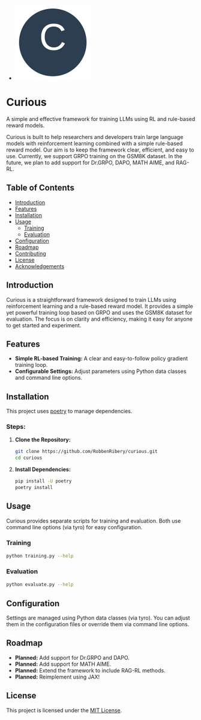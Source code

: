 + ![Curious Icon](icon.svg)
# Curious
A simple and effective framework for training LLMs using RL and rule-based reward models.

Curious is built to help researchers and developers train large language models with reinforcement learning combined with a simple rule-based reward model. Our aim is to keep the framework clear, efficient, and easy to use. Currently, we support GRPO training on the GSM8K dataset. In the future, we plan to add support for Dr.GRPO, DAPO, MATH AIME, and RAG-RL.

## Table of Contents
- [Introduction](#introduction)
- [Features](#features)
- [Installation](#installation)
- [Usage](#usage)
  - [Training](#training)
  - [Evaluation](#evaluation)
- [Configuration](#configuration)
- [Roadmap](#roadmap)
- [Contributing](#contributing)
- [License](#license)
- [Acknowledgements](#acknowledgements)

## Introduction
Curious is a straightforward framework designed to train LLMs using reinforcement learning and a rule-based reward model. It provides a simple yet powerful training loop based on GRPO and uses the GSM8K dataset for evaluation. The focus is on clarity and efficiency, making it easy for anyone to get started and experiment.

## Features
- **Simple RL-based Training:** A clear and easy-to-follow policy gradient training loop.
- **Configurable Settings:** Adjust parameters using Python data classes and command line options.

## Installation
This project uses [poetry](https://python-poetry.org/) to manage dependencies.

### Steps:
1. **Clone the Repository:**
   ```bash
   git clone https://github.com/RobbenRibery/curious.git
   cd curious
   ```
2. **Install Dependencies:**
   ```bash
   pip install -U poetry
   poetry install
   ```

## Usage
Curious provides separate scripts for training and evaluation. Both use command line options (via tyro) for easy configuration.

### Training
```bash
python training.py --help
```

### Evaluation
```bash
python evaluate.py --help
```

## Configuration
Settings are managed using Python data classes (via tyro). You can adjust them in the configuration files or override them via command line options.

## Roadmap
- **Planned:** Add support for Dr.GRPO and DAPO.
- **Planned:** Add support for MATH AIME.
- **Planned:** Extend the framework to include RAG-RL methods.
- **Planned:** Reimplement using JAX! 

## License
This project is licensed under the [MIT License](LICENSE).